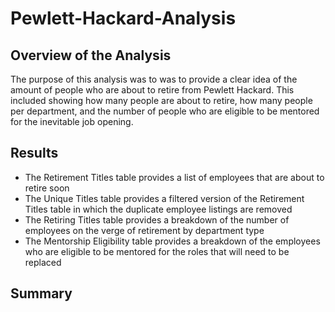 # Pewlett-Hackard-Analysis

## Overview of the Analysis
The purpose of this analysis was to was to provide a clear idea of the amount of people who are about to retire from Pewlett Hackard. This included showing how many people are about to retire, how many people per department, and the number of people who are eligible to be mentored for the inevitable job opening.

## Results
- The Retirement Titles table provides a list of employees that are about to retire soon
- The Unique Titles table provides a filtered version of the Retirement Titles table in which the duplicate employee listings are removed
- The Retiring Titles table provides a breakdown of the number of employees on the verge of retirement by department type
- The Mentorship Eligibility table provides a breakdown of the employees who are eligible to be mentored for the roles that will need to be replaced

## Summary
